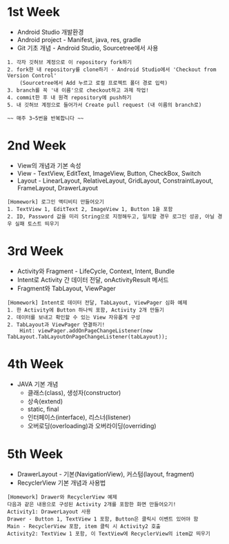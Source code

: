 # 1st Week
- Android Studio 개발환경
- Android project - Manifest, java, res, gradle
- Git 기초 개념 - Android Studio, Sourcetree에서 사용
```
1. 각자 깃허브 계정으로 이 repository fork하기
2. fork한 내 repository를 clone하기 - Android Studio에서 'Checkout from Version Control'
    (Sourcetree에서 Add 누르고 로컬 프로젝트 폴더 경로 입력)
3. branch를 꼭 '내 이름'으로 checkout하고 과제 작업!
4. commit한 후 내 원격 repository에 push하기
5. 내 깃허브 계정으로 들어가서 Create pull request (내 이름의 branch로)

~~ 매주 3~5번을 반복합니다 ~~
```

# 2nd Week
- View의 개념과 기본 속성
- View - TextView, EditText, ImageView, Button, CheckBox, Switch
- Layout - LinearLayout, RelativeLayout, GridLayout, ConstraintLayout, FrameLayout, DrawerLayout
```
[Homework] 로그인 액티비티 만들어오기
1. TextView 1, EditText 2, ImageView 1, Button 1을 포함
2. ID, Password 값을 미리 String으로 지정해두고, 일치할 경우 로그인 성공, 아닐 경우 실패 토스트 띄우기
```

# 3rd Week
- Activity와 Fragment - LifeCycle, Context, Intent, Bundle
- Intent로 Activity 간 데이터 전달, onActivityResult 메서드
- Fragment와 TabLayout, ViewPager
```
[Homework] Intent로 데이터 전달, TabLayout, ViewPager 심화 예제
1. 한 Activity에 Button 하나씩 포함, Activity 2개 만들기
2. 데이터를 보내고 확인할 수 있는 View 자유롭게 구성
2. TabLayout과 ViewPager 연결하기!
    Hint: viewPager.addOnPageChangeListener(new TabLayout.TabLayoutOnPageChangeListener(tabLayout));
```

# 4th Week
- JAVA 기본 개념 
    - 클래스(class), 생성자(constructor)
    - 상속(extend)
    - static, final
    - 인터페이스(interface), 리스너(listener)
    - 오버로딩(overloading)과 오버라이딩(overriding)

# 5th Week
- DrawerLayout - 기본(NavigationView), 커스텀(layout, fragment)
- RecyclerView 기본 개념과 사용법
```
[Homework] Drawer와 RecyclerView 예제
다음과 같은 내용으로 구성된 Activity 2개를 포함한 화면 만들어오기!
Activity1: DrawerLayout 사용
Drawer - Button 1, TextView 1 포함, Button은 클릭시 이벤트 있어야 함
Main - RecyclerView 포함, item 클릭 시 Activity2 호출
Activity2: TextView 1 포함, 이 TextView에 RecyclerView의 item값 띄우기
```